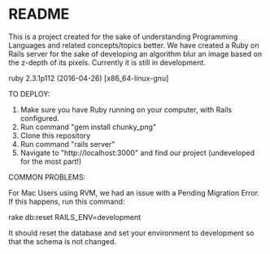 # README

This is a project created for the sake of understanding
Programming Languages and related concepts/topics better.
We have created a Ruby on Rails server for the sake of
developing an algorithm blur an image based on the z-depth
of its pixels. Currently it is still in development.

ruby 2.3.1p112 (2016-04-26) [x86_64-linux-gnu]

TO DEPLOY:

1. Make sure you have Ruby running on your computer, with Rails configured.
2. Run command "gem install chunky_png"
3. Clone this repository
4. Run command "rails server"
5. Navigate to "http://localhost:3000" and find our project (undeveloped for the most part!)

COMMON PROBLEMS:

For Mac Users using RVM, we had an issue with a Pending Migration Error. If this happens, run this command:

rake db:reset RAILS_ENV=development

It should reset the database and set your environment to development so that the schema is not changed.
